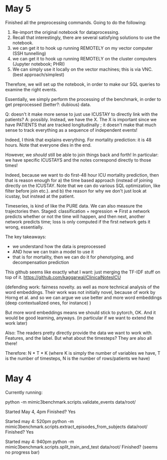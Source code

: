 # May 5 
Finished all the preprocessing commands. Going to do the following:
1. Re-import the original notebook for dataprocessing.
2. Recall that interestingly, there are several satisfying solutions to use the notebook.
  1. we can get it to hook up running REMOTELY on my vector computer (SSH tunnelling)
  2. we can get it to hook up running REMOTELY on the cluster computers (Jupyter notebook; PHRI)
  3. We can simply use it locally on the vector machines; this is via VNC. (best approach/simplest)

Therefore, we will set up the notebook, in order to make our SQL queries to examine the right events.

Essentially, we simply perform the processing of the benchmark, in order to get preprocessed (better?: dubious) data. 

Q: doesn't it make more sense to just use ICUSTAY to directly link with the patients?
A: possibly. Instead, we have the X. The X is important since we have PATIENTS that are tracked longitudinally ; it doesn't make that much sense to track everything as a sequence of independent events!

Indeed, I think that explains everything. For mortality prediction: it is 48 hours. Note that everyone dies in the end. 

However, we *should* still be able to join things back and forth! In particular: we have specific ICUSTAYS and the notes correspond directly to those times! 

Indeed, because we want to do first-48 hour ICU mortality prediction, then that is reason enough for a) the time based approach (instead of joining directly on the ICUSTAY. Note that we can do various SQL optimization, like filter before join etc.). and b) the reason for why we don't just look at icustay, but instead at the patient. 


Timeseries, is kind of like the PURE data. We can also measure the trajectories then. 
Staged: classification + regression => First a network predicts whether or not the time will happen, and then next, another network predicts time; loss is only computed if the first network gets it wrong, essentially. 

The key takeaways:
- we understand how the data is preprocessed
- AND how we can train a model to use it
- that is for mortality, then we can do it for phenotyping, and decompensation prediction 

This github seems like exactly what I want: just merging the TF-IDF stuff on top of it. 
https://github.com/kaggarwal/ClinicalNotesICU

(defending work: fairness novelty. as well as more technical analysis of the word embeddings. Their work was not initially novel, because of work by Horng et al. and so we can argue we use better and more word embeddings (deep contextualized ones, for instance) )

But more word embeddings means we should stick to pytorch, OK.
And it would be good learning, anyways. (in particular if we want to extend the work later)

Also:
The readers pretty directly provide the data we want to work with. Features, and the label. 
But what about the timesteps? They are also all there! 

Therefore: 
N * T * K (where K is simply the number of variables we have, T is the number of timesteps, N is the number of rows/patients we have)

# May 4

Currently running:

python -m mimic3benchmark.scripts.validate_events data/root/ 

Started May 4, 4pm
Finished? Yes

Started may 4: 520pm
python -m mimic3benchmark.scripts.extract_episodes_from_subjects data/root/
Finished? Yes

Started may 4: 940pm
python -m mimic3benchmark.scripts.split_train_and_test data/root/
Finished? (seems no progress bar)
